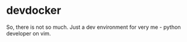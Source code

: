 # devdocker

So, there is not so much. Just a dev environment for very me - python developer on vim.
